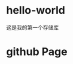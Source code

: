 # hello-world
这是我的第一个存储库
# github Page 
[参考链接]: https://blog.csdn.net/weixin_34129696/article/details/88005771?spm=1001.2101.3001.6661.1&utm_medium=distribute.pc_relevant_t0.none-task-blog-2~default~CTRLIST~Rate-1-88005771-blog-121659587.pc_relevant_multi_platform_whitelistv3&depth_1-utm_source=distribute.pc_relevant_t0.none-task-blog-2~default~CTRLIST~Rate-1-88005771-blog-121659587.pc_relevant_multi_platform_whitelistv3&utm_relevant_index=1

